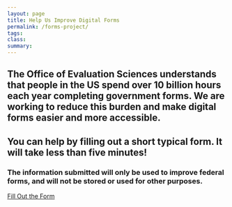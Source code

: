 ```yaml
---
layout: page
title: Help Us Improve Digital Forms
permalink: /forms-project/
tags: 
class:
summary: 
---
```

<left>
<h2>The Office of Evaluation Sciences understands that people in the US spend over 10 billion hours each year completing government forms. We are working to reduce this burden and make digital forms easier and more accessible.</h2>
  
<h2>You can help by filling out a short typical form. It will take less than five minutes! </h2>
<h3>The information submitted will only be used to improve federal forms, and will not be stored or used for other purposes.</h3>
<p><a class="usa-button usa-button--big" href="https://form-oes.app.cloud.gov/">Fill Out the Form</a></p>
</left>
